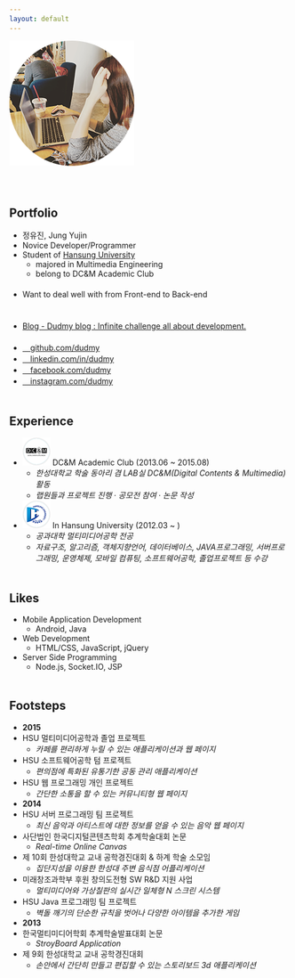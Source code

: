 ```yaml
---
layout: default
---
```


![me](img/me.png)  
　  
　  
## Portfolio

* 정유진, Jung Yujin
* Novice Developer/Programmer
* Student of [Hansung University](http://www.hansung.ac.kr/web/www/home)
    - majored in Multimedia Engineering
    - belong to DC&M Academic Club  
 　
* Want to deal well with from Front-end to Back-end  
 　  
 　
* [Blog - Dudmy blog : Infinite challenge all about development.](http://blog.dudmy.net)  
 　
* [<i class="fa fa-github"></i>　github.com/dudmy](https://github.com/dudmy)
* [<i class="fa fa-linkedin"></i>　linkedin.com/in/dudmy](https://www.linkedin.com/in/dudmy)
* [<i class="fa fa-facebook-square"></i>　facebook.com/dudmy](https://www.facebook.com/dudmy)
* [<i class="fa fa-instagram"></i>　instagram.com/dudmy](https://instagram.com/dudmy)  
　  

## Experience

* ![dcnm](img/2.png) DC&M Academic Club (2013.06 ~ 2015.08)
    - *한성대학교 학술 동아리 겸 LAB실 DC&M(Digital Contents & Multimedia) 활동*
    - *랩원들과 프로젝트 진행 · 공모전 참여 · 논문 작성*
* ![hansung univ.](img/1.png) In Hansung University (2012.03 ~ )
    - *공과대학 멀티미디어공학 전공*
    - *자료구조, 알고리즘, 객체지향언어, 데이터베이스, JAVA프로그래밍, 서버프로그래밍, 운영체제, 모바일 컴퓨팅, 소프트웨어공학, 졸업프로젝트 등 수강*  
　  

## Likes

* Mobile Application Development
    - Android, Java
* Web Development
    - HTML/CSS, JavaScript, jQuery
* Server Side Programming
    - Node.js, Socket.IO, JSP  
　  

## Footsteps

* **2015**  
* HSU 멀티미디어공학과 졸업 프로젝트 [<i class="fa fa-external-link"></i>](/2015/06/04/hsu-graduation-project.html)
    - *카페를 편리하게 누릴 수 있는 애플리케이션과 웹 페이지*
* HSU 소프트웨어공학 텀 프로젝트 [<i class="fa fa-external-link"></i>](/2015/06/19/hsu-software-engineering.html)
    - *편의점에 특화된 유통기한 공동 관리 애플리케이션*
* HSU 웹 프로그래밍 개인 프로젝트 [<i class="fa fa-external-link"></i>](/2015/06/18/hsu-web-programming.html)
    - *간단한 소통을 할 수 있는 커뮤니티형 웹 페이지*
* **2014**
* HSU 서버 프로그래밍 팀 프로젝트
    - *최신 음악과 아티스트에 대한 정보를 얻을 수 있는 음악 웹 페이지*
* 사단법인 한국디지털콘텐츠학회 추계학술대회 논문
    - *Real-time Online Canvas*
* 제 10회 한성대학교 교내 공학경진대회 & 하계 학술 소모임
    - *집단지성을 이용한 한성대 주변 음식점 어플리케이션*
* 미래창조과학부 후원 창의도전형 SW R&D 지원 사업
    - *멀티미디어와 가상칠판의 실시간 일체형 N 스크린 시스템*
* HSU Java 프로그래밍 팀 프로젝트
    - *벽돌 깨기의 단순한 규칙을 벗어나 다양한 아이템을 추가한 게임*
* **2013**
* 한국멀티미디어학회 추계학술발표대회 논문
    - *StroyBoard Application*
* 제 9회 한성대학교 교내 공학경진대회
    - *손안에서 간단히 만들고 편집할 수 있는 스토리보드 3d 애플리케이션*